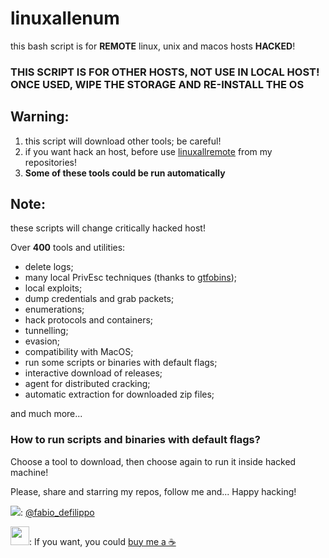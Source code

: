 # linuxallenum
this bash script is for <strong>REMOTE</strong> linux, unix and macos hosts <strong>HACKED</strong>!
<h3>THIS SCRIPT IS FOR OTHER HOSTS, NOT USE IN LOCAL HOST! ONCE USED, WIPE THE STORAGE AND RE-INSTALL THE OS</h3>

## Warning:
1. this script will download other tools; be careful!
2. if you want hack an host, before use <a href="https://github.com/FabioDefilippo/linuxallremote/blob/master/linuxallremote.sh">linuxallremote</a> from my repositories!
3. <strong>Some of these tools could be run automatically</strong>

## Note:
these scripts will change critically hacked host!

Over <strong>400</strong> tools and utilities:
- delete logs;
- many local PrivEsc techniques (thanks to <a href="https://gtfobins.github.io/">gtfobins</a>);
- local exploits;
- dump credentials and grab packets;
- enumerations;
- hack protocols and containers;
- tunnelling;
- evasion;
- compatibility with MacOS;
- run some scripts or binaries with default flags;
- interactive download of releases;
- agent for distributed cracking;
- automatic extraction for downloaded zip files;

and much more...

### How to run scripts and binaries with default flags?
Choose a tool to download, then choose again to run it inside hacked machine!

Please, share and starring my repos, follow me and... Happy hacking!

<img crossorigin="anonymous" src="https://cdn.cms-twdigitalassets.com/content/dam/developer-twitter/images/Twitter_logo_blue_32.png"></img>: <a href="https://twitter.com/fabio_defilippo">@fabio_defilippo</a>

<img crossorigin="anonymous" src="https://www.paypalobjects.com/digitalassets/c/website/marketing/na/us/logo-center/Badge_1.png" width="30" height="30"></img>: If you want, you could <a href="https://www.paypal.com/donate?hosted_button_id=559D4CJB84KQJ">buy me a ☕</a>
